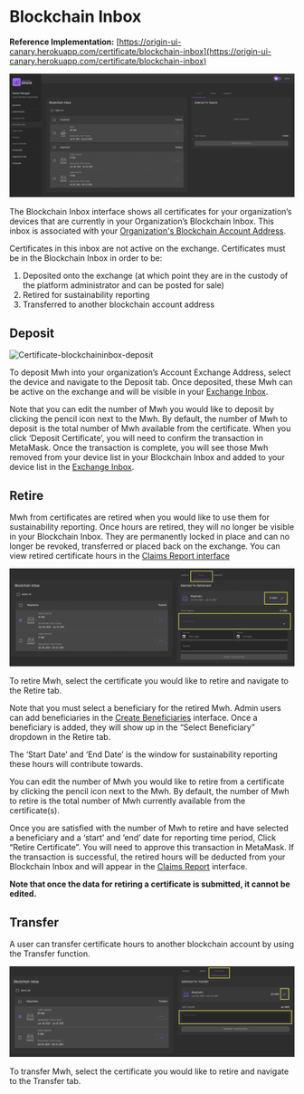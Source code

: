 # Blockchain Inbox 
**Reference Implementation:** [https://origin-ui-canary.herokuapp.com/certificate/blockchain-inbox](https://origin-ui-canary.herokuapp.com/certificate/blockchain-inbox)

![Certificate-blockchaininbox](../images/certificates/certificate-blockchaininbox.png)

The Blockchain Inbox interface shows all certificates for your organization’s devices that are currently in your Organization’s Blockchain Inbox. This inbox is associated with your [Organization's Blockchain Account Address](../user-guide-reg-onboarding.md#organization's-blockchain-account-address).  

 Certificates in this inbox are not active on the exchange. Certificates must be in the Blockchain Inbox in order to be:  

1. Deposited onto the exchange (at which point they are in the custody of the platform administrator and can be posted for sale)
2. Retired for sustainability reporting
3. Transferred to another blockchain account address 

## Deposit

![Certificate-blockchaininbox-deposit](../images/certificates/certificate-blockchaininbox-deposit/png)

To deposit Mwh into your organization’s Account Exchange Address, select the device and navigate to the Deposit tab. Once deposited, these Mwh can be active on the exchange and will be visible in your [Exchange Inbox](./exchange-inbox.md). 

Note that you can edit the number of Mwh you would like to deposit by clicking the pencil icon next to the Mwh. By default, the number of Mwh to deposit is the total number of Mwh available from the certificate. When you click ‘Deposit Certificate’, you will need to confirm the transaction in MetaMask. Once the transaction is complete, you will see those Mwh removed from your device list in your Blockchain Inbox and added to your device list in the [Exchange Inbox](./exchange-inbox.md).

## Retire

Mwh from certificates are retired when you would like to use them for sustainability reporting. Once hours are retired, they will no longer be visible in your Blockchain Inbox. They are permanently locked in place and can no longer be revoked, transferred or placed back on the exchange. You can view retired certificate hours in the [Claims Report interface](./claims-report.md)

![Certificate-blockchaininbox-retire](../images/certificates/certificate-blockchaininbox-retire.png)

To retire Mwh, select the certificate you would like to retire and navigate to the Retire tab. 

Note that you must select a beneficiary for the retired Mwh. Admin users can add beneficiaries in the [Create Beneficiaries](../organization-guides/create-beneficiary.md) interface. Once a beneficiary is added, they will show up in the “Select Beneficiary” dropdown in the Retire tab.   

The ‘Start Date’ and ‘End Date’ is the window for sustainability reporting these hours will contribute towards. 

You can edit the number of Mwh you would like to retire from a certificate by clicking the pencil icon next to the Mwh. By default, the number of Mwh to retire is the total number of Mwh currently available from the certificate(s). 

Once you are satisfied with the number of Mwh to retire and have selected a beneficiary and a ‘start’ and ‘end’ date for reporting time period, Click “Retire Certificate”. You will need to approve this transaction in MetaMask. If the transaction is successful, the retired hours will be deducted from your Blockchain Inbox and will appear in the [Claims Report](./claims-report.md) interface. 

**Note that once the data for retiring a certificate is submitted, it cannot be edited.** 

## Transfer

A user can transfer certificate hours to another blockchain account by using the Transfer function. 

![certificate-blockchainbox-transfer](../images/certificates/certificate-blockchainbox-transfer.png)

To transfer Mwh, select the certificate you would like to retire and navigate to the Transfer tab. 







